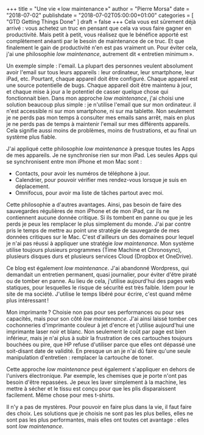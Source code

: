 +++
title      = "Une vie « low maintenance »"
author     = "Pierre Morsa"
date       = "2018-07-02"
publishdate = "2018-07-02T05:00:00+01:00" 
categories = [ "GTD Getting Things Done" ]
draft      = false
+++
Cela vous est sûrement déjà arrivé : vous achetez un truc en pensant que cela va vous faire gagner en productivité. Mais petit à petit, vous réalisez que le bénéfice apporté est complètement anéanti par le besoin de maintenance de ce truc. Et que finalement le gain de productivité n'en est pas vraiment un. Pour éviter cela, j'ai une philosophie *low maintenance*, autrement dit « entretien minimum ».

Un exemple simple : l'email. La plupart des personnes veulent absolument avoir l'email sur tous leurs appareils : leur ordinateur, leur smartphone, leur iPad, etc. Pourtant, chaque appareil doit être configuré. Chaque appareil est une source potentielle de bugs. Chaque appareil doit être maintenu à jour, et chaque mise à jour a le potentiel de casser quelque chose qui fonctionnait bien. Dans mon approche *low maintenance*, j'ai choisi une solution beaucoup plus simple : je n'utilise l'email que sur mon ordinateur. il n'est accessible ni sur mon smartphone, ni sur ma tablette. Non seulement je ne perds pas mon temps à consulter mes emails sans arrêt, mais en plus je ne perds pas de temps à maintenir l'email sur mes différents appareils. Cela signifie aussi moins de problèmes, moins de frustrations, et au final un système plus fiable.

J'ai appliqué cette philosophie *low maintenance* à presque toutes les Apps de mes appareils. Je ne synchronise rien sur mon iPad. Les seules Apps qui se synchronisent entre mon iPhone et mon Mac sont :

* Contacts, pour avoir les numéros de téléphone à jour.
* Calendrier, pour pouvoir vérifier mes rendez-vous lorsque je suis en déplacement.
* Omnifocus, pour avoir ma liste de tâches partout avec moi.

Cette philosophie a d'autres avantages. Ainsi, pas besoin de faire des sauvegardes régulières de mon iPhone et de mon iPad, car ils ne contiennent aucune donnée critique. Si ils tombent en panne ou que je les perds je peux les remplacer le plus simplement du monde. J'ai par contre pris le temps de mettre au point une stratégie de sauvegarde de mes données critiques sur le Mac. C'est d'ailleurs un des domaines pour lequel je n'ai pas réussi à appliquer une stratégie *low maintenance*. Mon système utilise toujours plusieurs programmes (Time Machine et Chronosync), plusieurs disques durs et plusieurs services Cloud (Dropbox et OneDrive). 

Ce blog est également *low maintenance*. J'ai abandonné Wordpress, qui demandait un entretien permanent, quasi journalier, pour éviter d'être piraté ou de tomber en panne. Au lieu de cela, j'utilise aujourd'hui des pages web statiques, pour lesquelles le risque de sécurité est très faible. Idem pour le site de ma société. J'utilise le temps libéré pour écrire, c'est quand même plus intéressant !

Mon imprimante ? Choisie non pas pour ses performances ou pour ses capacités, mais pour son côté *low maintenance*. J'ai ainsi laissé tomber ces cochonneries d'imprimante couleur à jet d'encre et j'utilise aujourd'hui une imprimante laser noir et blanc. Non seulement le coût par page est bien inférieur, mais je n'ai plus à subir la frustration de ces cartouches toujours bouchées ou pire, que HP refuse d'utiliser parce que elles ont dépassé une soit-disant date de validité. En presque un an je n'ai dû faire qu'une seule manipulation d'entretien : remplacer la cartouche de toner.

Cette approche *low maintenance* peut également s'appliquer en dehors de l'univers électronique. Par exemple, les chemises que je porte n'ont pas besoin d'être repassées. Je peux les laver simplement à la machine, les mettre à sécher et le tissu est conçu pour que les plis disparaissent facilement. Même chose pour mes t-shirts.

Il n'y a pas de mystères. Pour pouvoir en faire plus dans la vie, il faut faire des choix. Les solutions que je choisis ne sont pas les plus belles, elles ne sont pas les plus performantes, mais elles ont toutes cet avantage : elles sont *low maintenance*.